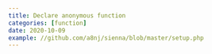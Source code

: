 ```yaml
---
title: Declare anonymous function
categories: [function]
date: 2020-10-09
example: //github.com/a8nj/sienna/blob/master/setup.php
---
```

